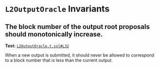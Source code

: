 # `L2OutputOracle` Invariants

## The block number of the output root proposals should monotonically increase.
**Test:** [`L2OutputOracle.t.sol#L32`](../contracts/test/invariants/L2OutputOracle.t.sol#L32)

When a new output is submitted, it should never be allowed to correspond to a block number that is less than the current output. 
